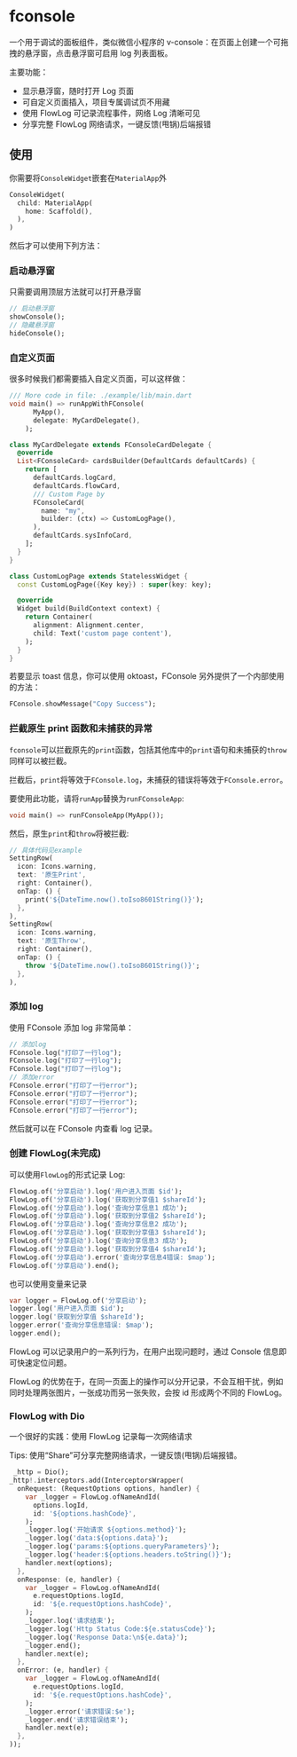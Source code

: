 # fconsole

一个用于调试的面板组件，类似微信小程序的 v-console：在页面上创建一个可拖拽的悬浮窗，点击悬浮窗可启用 log 列表面板。

主要功能：

- 显示悬浮窗，随时打开 Log 页面
- 可自定义页面插入，项目专属调试页不用藏
- 使用 FlowLog 可记录流程事件，网络 Log 清晰可见
- 分享完整 FlowLog 网络请求，一键反馈(甩锅)后端报错

## 使用

你需要将`ConsoleWidget`嵌套在`MaterialApp`外

```dart
ConsoleWidget(
  child: MaterialApp(
    home: Scaffold(),
  ),
)
```

然后才可以使用下列方法：

### 启动悬浮窗

只需要调用顶层方法就可以打开悬浮窗

```dart
// 启动悬浮窗
showConsole();
// 隐藏悬浮窗
hideConsole();
```

### 自定义页面

很多时候我们都需要插入自定义页面，可以这样做：

```dart
/// More code in file: ./example/lib/main.dart
void main() => runAppWithFConsole(
      MyApp(),
      delegate: MyCardDelegate(),
    );

class MyCardDelegate extends FConsoleCardDelegate {
  @override
  List<FConsoleCard> cardsBuilder(DefaultCards defaultCards) {
    return [
      defaultCards.logCard,
      defaultCards.flowCard,
      /// Custom Page by
      FConsoleCard(
        name: "my",
        builder: (ctx) => CustomLogPage(),
      ),
      defaultCards.sysInfoCard,
    ];
  }
}

class CustomLogPage extends StatelessWidget {
  const CustomLogPage({Key key}) : super(key: key);

  @override
  Widget build(BuildContext context) {
    return Container(
      alignment: Alignment.center,
      child: Text('custom page content'),
    );
  }
}
```

若要显示 toast 信息，你可以使用 oktoast，FConsole 另外提供了一个内部使用的方法：

```dart
FConsole.showMessage("Copy Success");
```

### 拦截原生 print 函数和未捕获的异常

`fconsole`可以拦截原先的`print`函数，包括其他库中的`print`语句和未捕获的`throw`同样可以被拦截。

拦截后，`print`将等效于`FConsole.log`，未捕获的错误将等效于`FConsole.error`。

要使用此功能，请将`runApp`替换为`runFConsoleApp`:

```dart
void main() => runFConsoleApp(MyApp());
```

然后，原生`print`和`throw`将被拦截:

```dart
// 具体代码见example
SettingRow(
  icon: Icons.warning,
  text: '原生Print',
  right: Container(),
  onTap: () {
    print('${DateTime.now().toIso8601String()}');
  },
),
SettingRow(
  icon: Icons.warning,
  text: '原生Throw',
  right: Container(),
  onTap: () {
    throw '${DateTime.now().toIso8601String()}';
  },
),
```

### 添加 log

使用 FConsole 添加 log 非常简单：

```dart
// 添加log
FConsole.log("打印了一行log");
FConsole.log("打印了一行log");
FConsole.log("打印了一行log");
// 添加error
FConsole.error("打印了一行error");
FConsole.error("打印了一行error");
FConsole.error("打印了一行error");
FConsole.error("打印了一行error");
```

然后就可以在 FConsole 内查看 log 记录。

### 创建 FlowLog(未完成)

可以使用`FlowLog`的形式记录 Log:

```dart
FlowLog.of('分享启动').log('用户进入页面 $id');
FlowLog.of('分享启动').log('获取到分享值1 $shareId');
FlowLog.of('分享启动').log('查询分享信息1 成功');
FlowLog.of('分享启动').log('获取到分享值2 $shareId');
FlowLog.of('分享启动').log('查询分享信息2 成功');
FlowLog.of('分享启动').log('获取到分享值3 $shareId');
FlowLog.of('分享启动').log('查询分享信息3 成功');
FlowLog.of('分享启动').log('获取到分享值4 $shareId');
FlowLog.of('分享启动').error('查询分享信息4错误: $map');
FlowLog.of('分享启动').end();
```

也可以使用变量来记录

```dart
var logger = FlowLog.of('分享启动');
logger.log('用户进入页面 $id');
logger.log('获取到分享值 $shareId');
logger.error('查询分享信息错误: $map');
logger.end();
```

FlowLog 可以记录用户的一系列行为，在用户出现问题时，通过 Console 信息即可快速定位问题。

FlowLog 的优势在于，在同一页面上的操作可以分开记录，不会互相干扰，例如同时处理两张图片，一张成功而另一张失败，会按 id 形成两个不同的 FlowLog。

### FlowLog with Dio

一个很好的实践：使用 FlowLog 记录每一次网络请求

Tips: 使用“Share”可分享完整网络请求，一键反馈(甩锅)后端报错。

```dart
 _http = Dio();
_http!.interceptors.add(InterceptorsWrapper(
  onRequest: (RequestOptions options, handler) {
    var _logger = FlowLog.ofNameAndId(
      options.logId,
      id: '${options.hashCode}',
    );
    _logger.log('开始请求 ${options.method}');
    _logger.log('data:${options.data}');
    _logger.log('params:${options.queryParameters}');
    _logger.log('header:${options.headers.toString()}');
    handler.next(options);
  },
  onResponse: (e, handler) {
    var _logger = FlowLog.ofNameAndId(
      e.requestOptions.logId,
      id: '${e.requestOptions.hashCode}',
    );
    _logger.log('请求结束');
    _logger.log('Http Status Code:${e.statusCode}');
    _logger.log('Response Data:\n${e.data}');
    _logger.end();
    handler.next(e);
  },
  onError: (e, handler) {
    var _logger = FlowLog.ofNameAndId(
      e.requestOptions.logId,
      id: '${e.requestOptions.hashCode}',
    );
    _logger.error('请求错误:$e');
    _logger.end('请求错误结束');
    handler.next(e);
  },
));
```
